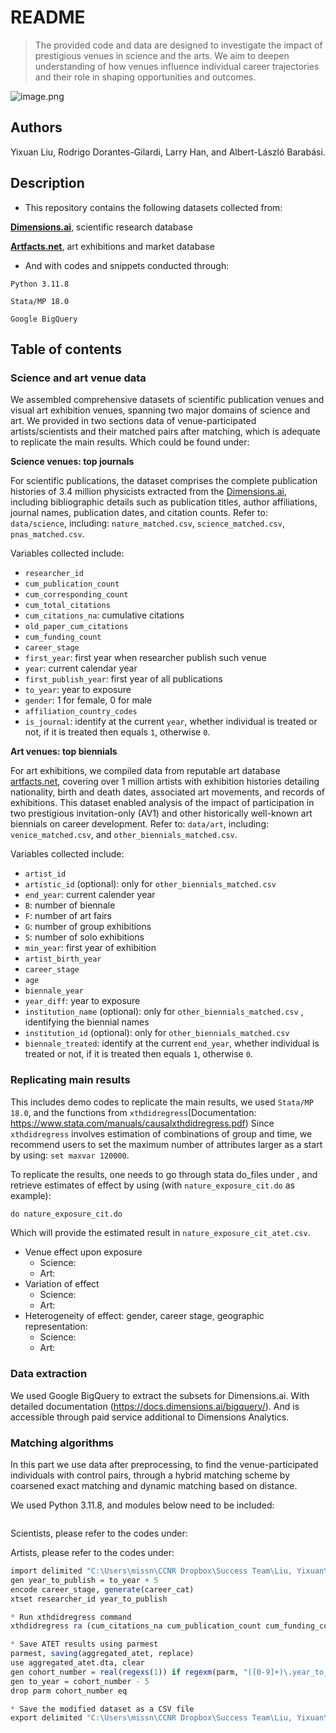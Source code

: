 # README

> The provided code and data are designed to investigate the impact of prestigious venues in science and the arts. We aim to deepen understanding of how venues influence individual career trajectories and their role in shaping opportunities and outcomes.
> 

![image.png](image.png)

## Authors

Yixuan Liu, Rodrigo Dorantes-Gilardi, Larry Han, and Albert-László Barabási.

## Description

- This repository contains the following datasets collected from:

[**Dimensions.ai**](http://Dimensions.ai), scientific research database

[**Artfacts.net**](http://Artfacts.net), art exhibitions and market database

- And with codes and snippets conducted through:

`Python 3.11.8`

`Stata/MP 18.0`

`Google BigQuery`

## Table of contents

### Science and art venue data

We assembled comprehensive datasets of scientific publication venues and visual art exhibition venues, spanning two major domains of science and art. We provided in two sections data of venue-participated artists/scientists and their matched pairs after matching, which is adequate to replicate the main results. Which could be found under:

**Science venues: top journals**

For scientific publications, the dataset comprises the complete publication histories of 3.4 million physicists extracted from the [Dimensions.ai](http://dimensions.ai/), including bibliographic details such as publication titles, author affiliations, journal names, publication dates, and citation counts. Refer to: `data/science`, including: `nature_matched.csv`, `science_matched.csv`, `pnas_matched.csv`.

Variables collected include:

- `researcher_id`
- `cum_publication_count`
- `cum_corresponding_count`
- `cum_total_citations`
- `cum_citations_na`: cumulative citations
- `old_paper_cum_citations`
- `cum_funding_count`
- `career_stage`
- `first_year`: first year when researcher publish such venue
- `year`: current calendar year
- `first_publish_year`: first year of all publications
- `to_year`: year to exposure
- `gender`: 1 for female, 0 for male
- `affiliation_country_codes`
- `is_journal`: identify at the current `year`, whether individual is treated or not, if it is treated then equals `1`, otherwise `0`.

**Art venues: top biennials**

For art exhibitions, we compiled data from reputable art database [artfacts.net](http://artfacts.net/), covering over 1 million artists with exhibition histories detailing nationality, birth and death dates, associated art movements, and records of exhibitions. This dataset enabled analysis of the impact of participation in two prestigious invitation-only (AV1) and other historically well-known art biennials on career development. Refer to: `data/art`, including: `venice_matched.csv`, and `other_biennials_matched.csv`.

Variables collected include:

- `artist_id`
- `artistic_id` (optional): only for `other_biennials_matched.csv`
- `end_year`: current calender year
- `B`: number of biennale
- `F`: number of art fairs
- `G`: number of group exhibitions
- `S`: number of solo exhibitions
- `min_year`: first year of exhibition
- `artist_birth_year`
- `career_stage`
- `age`
- `biennale_year`
- `year_diff`: year to exposure
- `institution_name` (optional): only for `other_biennials_matched.csv` , identifying the biennial names
- `institution_id` (optional): only for `other_biennials_matched.csv`
- `biennale_treated`: identify at the current `end_year`, whether individual is treated or not, if it is treated then equals `1`, otherwise `0`.

### Replicating main results

This includes demo codes to replicate the main results, we used `Stata/MP 18.0`, and the functions from `xthdidregress`(Documentation: https://www.stata.com/manuals/causalxthdidregress.pdf) Since `xthdidregress` involves estimation of combinations of group and time, we recommend users to set the maximum number of attributes larger as a start by using: `set maxvar 120000`.

To replicate the results, one needs to go through stata do_files under , and retrieve estimates of effect by using (with `nature_exposure_cit.do` as example):

```r
do nature_exposure_cit.do
```

Which will provide the estimated result in `nature_exposure_cit_atet.csv`.

- Venue effect upon exposure
    - Science:
    - Art:
- Variation of effect
    - Science:
    - Art:
- Heterogeneity of effect: gender, career stage, geographic representation:
    - Science:
    - Art:

### Data extraction

We used Google BigQuery to extract the subsets for Dimensions.ai. With detailed documentation (https://docs.dimensions.ai/bigquery/). And is accessible through paid service additional to Dimensions Analytics.

### Matching algorithms

In this part we use data after preprocessing, to find the venue-participated individuals with control pairs, through a hybrid matching scheme by coarsened exact matching and dynamic matching based on distance.

We used Python 3.11.8, and modules below need to be included:

```python

```

Scientists, please refer to the codes under:

Artists, please refer to the codes under:

```r
import delimited "C:\Users\missn\CCNR Dropbox\Success Team\Liu, Yixuan\Venues\journals_top3\nature_citation_bypart1.csv", clear 
gen year_to_publish = to_year + 5
encode career_stage, generate(career_cat)
xtset researcher_id year_to_publish

* Run xthdidregress command
xthdidregress ra (cum_citations_na cum_publication_count cum_funding_count cum_corresponding_count i.career_cat) (is_journal), group(researcher_id)

* Save ATET results using parmest
parmest, saving(aggregated_atet, replace)
use aggregated_atet.dta, clear
gen cohort_number = real(regexs(1)) if regexm(parm, "([0-9]+)\.year_to_publish")
gen to_year = cohort_number - 5
drop parm cohort_number eq

* Save the modified dataset as a CSV file
export delimited "C:\Users\missn\CCNR Dropbox\Success Team\Liu, Yixuan\Venues\aggregated_atet_results.csv", replace
```
